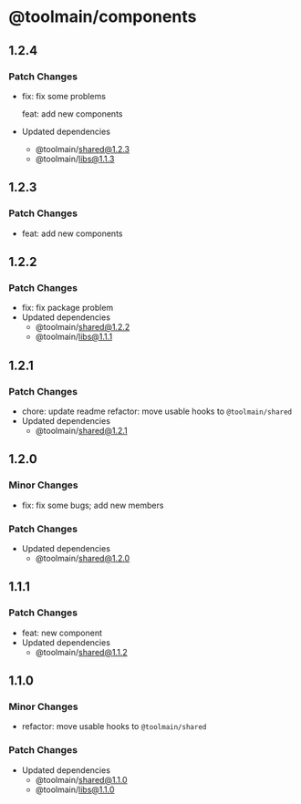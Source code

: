 # @toolmain/components

## 1.2.4

### Patch Changes

- fix: fix some problems

  feat: add new components

- Updated dependencies
  - @toolmain/shared@1.2.3
  - @toolmain/libs@1.1.3

## 1.2.3

### Patch Changes

- feat: add new components

## 1.2.2

### Patch Changes

- fix: fix package problem
- Updated dependencies
  - @toolmain/shared@1.2.2
  - @toolmain/libs@1.1.1

## 1.2.1

### Patch Changes

- chore: update readme refactor: move usable hooks to `@toolmain/shared`
- Updated dependencies
  - @toolmain/shared@1.2.1

## 1.2.0

### Minor Changes

- fix: fix some bugs; add new members

### Patch Changes

- Updated dependencies
  - @toolmain/shared@1.2.0

## 1.1.1

### Patch Changes

- feat: new component
- Updated dependencies
  - @toolmain/shared@1.1.2

## 1.1.0

### Minor Changes

- refactor: move usable hooks to `@toolmain/shared`

### Patch Changes

- Updated dependencies
  - @toolmain/shared@1.1.0
  - @toolmain/libs@1.1.0
